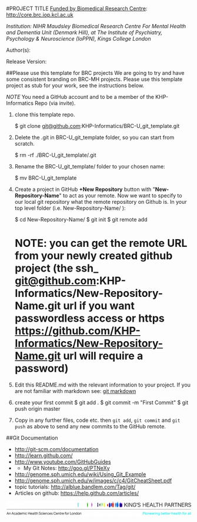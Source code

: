 #PROJECT TITLE
[Funded by Biomedical Research Centre](http://core.brc.iop.kcl.ac.uk): http://core.brc.iop.kcl.ac.uk

*Institution: NIHR Maudsley Biomedical Research Centre For Mental Health and Dementia Unit (Denmark Hill), at The Institute of Psychiatry, Psychology & Neuroscience (IoPPN), Kings College London* 

Author(s):

Release Version:

##Please use this template for BRC projects
We are going to try and have some consistent branding on BRC-MH projects. Please use this template project as stub for your work, see the instructions below.

*NOTE* You need a GitHub account and to be a member of the KHP-Informatics Repo (via invite).

1) clone this template repo.

    $ git clone git@github.com:KHP-Informatics/BRC-U_git_template.git

2) Delete the .git in BRC-U_git_template folder, so you can start from scratch.

    $ rm -rf ./BRC-U_git_template/.git
   
3) Rename the BRC-U_git_template/ folder to your chosen name:

    $ mv BRC-U_git_template <New-Repository-Name> 

4) Create a project in GitHub **+New Repository** button with "**New-Repository-Name**" to act as your remote. Now we want to specify to our local git repository what the remote repository on Github is. In your top level folder (i.e. New-Repository-Name/ ):
    
    $ cd New-Repository-Name/
    $ git init
    $ git remote add <remote URL>
    # NOTE: you can get the remote URL from your newly created github project (the ssh_ git@github.com:KHP-Informatics/New-Repository-Name.git url if you want passwordless access or https https://github.com/KHP-Informatics/New-Repository-Name.git url will require a password) 
 
5) Edit this README.md with the relevant information to your project.
    If you are not familiar with markdown see: [git markdown](https://guides.github.com/features/mastering-markdown/)

6) create your first commit
    $ git add .
    $ git commit -m "First Commit"
    $ git push origin master

7) Copy in any further files, code etc. then `git add`, `git commit` and `git push` as above to send any new commits to the GitHub remote.


##Git Documentation
* http://git-scm.com/documentation
* http://learn.github.com/
* http://www.youtube.com/GitHubGuides
* * My Git Notes: http://goo.gl/PTNeXy
* http://genome.sph.umich.edu/wiki/Using_Git_Example
* http://genome.sph.umich.edu/w/images/c/c4/GitCheatSheet.pdf
* topic tutorials: http://alblue.bandlem.com/Tag/git/ 
* Articles on github: https://help.github.com/articles/ 

    
   
![Kings Health Partners](figures/brc-u-logos/KHP_M_oneline_descriptor_strapline_hr_CMYK-e1409244956134.jpg)

